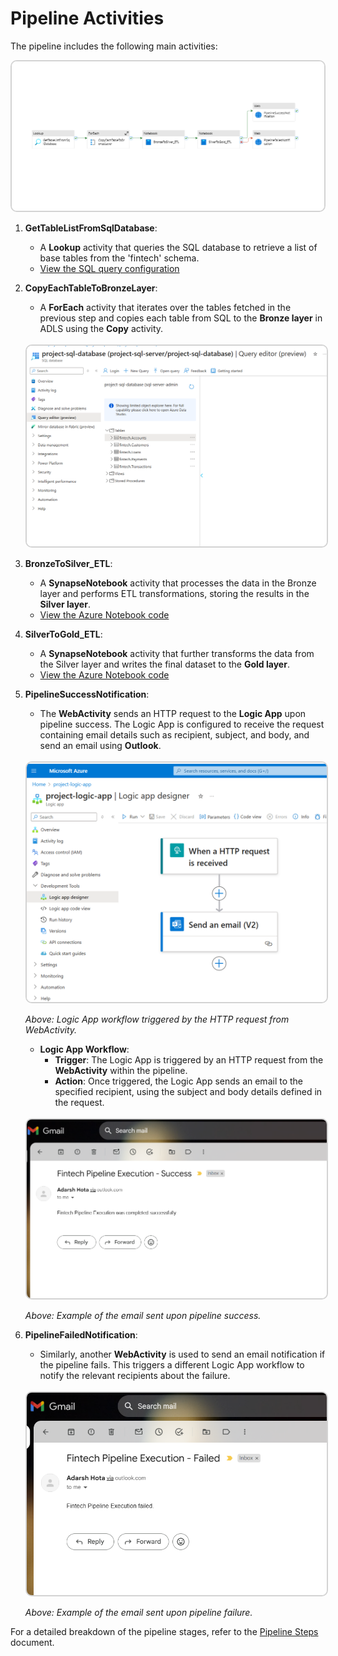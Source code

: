 # Pipeline Activities

The pipeline includes the following main activities:

<img src="../assets/images/fintech_pipeline.png" alt="SQL Database Tables" style="border: 2px solid #d3d3d3; border-radius: 10px;" width="500">

1. **GetTableListFromSqlDatabase**:
   - A **Lookup** activity that queries the SQL database to retrieve a list of base tables from the 'fintech' schema.
   - [View the SQL query configuration](../src/utils/query_tables_list_for_lookup_activity.sql)

2. **CopyEachTableToBronzeLayer**:
   - A **ForEach** activity that iterates over the tables fetched in the previous step and copies each table from SQL to the **Bronze layer** in ADLS using the **Copy** activity.
   <br><br>
   <img src="../assets/images/sql_database_tables.png" alt="SQL Database Tables" style="border: 2px solid #d3d3d3; border-radius: 10px;" width="500">

3. **BronzeToSilver_ETL**:
   - A **SynapseNotebook** activity that processes the data in the Bronze layer and performs ETL transformations, storing the results in the **Silver layer**.
   - [View the Azure Notebook code](../notebooks/BronzeToSilver_ETL.ipynb)

4. **SilverToGold_ETL**:
   - A **SynapseNotebook** activity that further transforms the data from the Silver layer and writes the final dataset to the **Gold layer**.
   - [View the Azure Notebook code](../notebooks/SilverToGold_ETL.ipynb)

5. **PipelineSuccessNotification**:
   - The **WebActivity** sends an HTTP request to the **Logic App** upon pipeline success. The Logic App is configured to receive the request containing email details such as recipient, subject, and body, and send an email using **Outlook**.
   <br><br>
   <img src="../assets/images/logic_app.png" alt="Logic App Workflow" style="border: 2px solid #d3d3d3; border-radius: 10px;" width="500">

      *Above: Logic App workflow triggered by the HTTP request from WebActivity.*

   - **Logic App Workflow**:
     - **Trigger**: The Logic App is triggered by an HTTP request from the **WebActivity** within the pipeline.
     - **Action**: Once triggered, the Logic App sends an email to the specified recipient, using the subject and body details defined in the request.
   <br><br>

   <img src="../assets/images/email_success.png" alt="Email Success" style="border: 2px solid #d3d3d3; border-radius: 10px;" width="500">
  
   *Above: Example of the email sent upon pipeline success.*

6. **PipelineFailedNotification**:
   - Similarly, another **WebActivity** is used to send an email notification if the pipeline fails. This triggers a different Logic App workflow to notify the relevant recipients about the failure.
   <br><br>
   
   <img src="../assets/images/email_fail.png" alt="Email Failure" style="border: 2px solid #d3d3d3; border-radius: 10px;" width="500">

   *Above: Example of the email sent upon pipeline failure.*

For a detailed breakdown of the pipeline stages, refer to the [Pipeline Steps](Pipeline_Steps.md) document.

